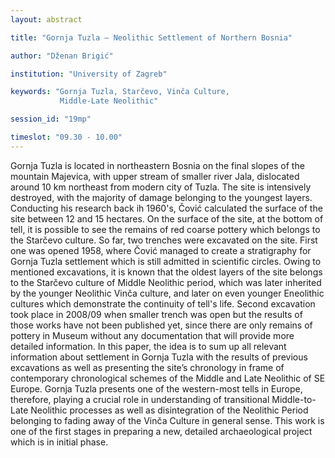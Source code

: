 ```yaml
---
layout: abstract

title: "Gornja Tuzla – Neolithic Settlement of Northern Bosnia"

author: "Dženan Brigić"

institution: "University of Zagreb"

keywords: "Gornja Tuzla, Starčevo, Vinča Culture,
           Middle-Late Neolithic"

session_id: "19mp"

timeslot: "09.30 - 10.00"
---
```


Gornja Tuzla is located in northeastern Bosnia on the final slopes of
the mountain Majevica, with upper stream of smaller river Jala,
dislocated around 10 km northeast from modern city of Tuzla. The site
is intensively destroyed, with the majority of damage belonging to the
youngest layers. Conducting his research back ih 1960's, Čović
calculated the surface of the site between 12 and 15 hectares. On the
surface of the site, at the bottom of tell, it is possible to see the
remains of red coarse pottery which belongs to the Starčevo
culture. So far, two trenches were excavated on the site. First one
was opened 1958, where Čović managed to create a stratigraphy for
Gornja Tuzla settlement which is still admitted in scientific
circles. Owing to mentioned excavations, it is known that the oldest
layers of the site belongs to the Starčevo culture of Middle Neolithic
period, which was later inherited by the younger Neolithic Vinča
culture, and later on even younger Eneolithic cultures which
demonstrate the continuity of tell's life. Second excavation took
place in 2008/09 when smaller trench was open but the results of those
works have not been published yet, since there are only remains of
pottery in Museum without any documentation that will provide more
detailed information. In this paper, the idea is to sum up all
relevant information about settlement in Gornja Tuzla with the results
of previous excavations as well as presenting the site’s chronology in
frame of contemporary chronological schemes of the Middle and Late
Neolithic of SE Europe. Gornja Tuzla presents one of the western-most
tells in Europe, therefore, playing a crucial role in understanding of
transitional Middle-to-Late Neolithic processes as well as
disintegration of the Neolithic Period belonging to fading away of the
Vinča Culture in general sense. This work is one of the first stages
in preparing a new, detailed archaeological project which is in
initial phase.
